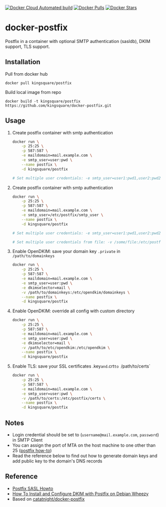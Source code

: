 [![Docker Cloud Automated build](https://img.shields.io/docker/cloud/automated/kingsquare/postfix?style=flat-square)](https://hub.docker.com/r/kingsquare/postfix/builds)
[![Docker Pulls](https://img.shields.io/docker/pulls/kingsquare/postfix?style=flat-square)](https://hub.docker.com/r/kingsquare/postfix)
[![Docker Stars](https://img.shields.io/docker/stars/kingsquare/postfix?style=flat-square)](https://hub.docker.com/r/kingsquare/postfix)

# docker-postfix

Postfix in a container with optional SMTP authentication (sasldb), DKIM support, TLS support.

## Installation

Pull from docker hub

    docker pull kingsquare/postfix

Build local image from repo

    docker build -t kingsquare/postfix https://github.com/kingsquare/docker-postfix.git

## Usage

1. Create postfix container with smtp authentication

	```bash
	docker run \
	    -p 25:25 \
        -p 587:587 \
        -e maildomain=mail.example.com \
        -e smtp_user=user:pwd \
        --name postfix \
        -d kingsquare/postfix
 
	# Set multiple user credentials: -e smtp_user=user1:pwd1,user2:pwd2,...,userN:pwdN
	```

1. Create postfix container with smtp authentication

	```bash
	docker run \
	    -p 25:25 \
        -p 587:587 \
        -e maildomain=mail.example.com \
        -e smtp_user=/etc/postfix/smtp_user \
        --name postfix \
        -d kingsquare/postfix
 
	# Set multiple user credentials: -e smtp_user=user1:pwd1,user2:pwd2,...,userN:pwdN
 
	# Set multiple user credentials from file: -v /some/file:/etc/postfix/smtp_users
 
1. Enable OpenDKIM: save your domain key `.private` in `/path/to/domainkeys`

	```bash
	docker run \
	    -p 25:25 \
        -p 587:587 \
        -e maildomain=mail.example.com \
        -e smtp_user=user:pwd \
        -e dkimselector=mail \
        -v /path/to/domainkeys:/etc/opendkim/domainkeys \
        --name postfix \
        -d kingsquare/postfix
	```

1. Enable OpenDKIM: override all config with custom directory

	```bash
	docker run \
	    -p 25:25 \
	    -p 587:587 \
        -e maildomain=mail.example.com \
        -e smtp_user=user:pwd \
        -e dkimselector=mail \
        -v /path/to/etc/opendkim:/etc/opendkim \
        --name postfix \
        -d kingsquare/postfix
	```

1. Enable TLS: save your SSL certificates .key` and `.crt` to  `/path/to/certs`
    
    ```bash
    docker run \
	    -p 25:25 \
        -p 587:587 \
        -e maildomain=mail.example.com \
        -e smtp_user=user:pwd \
        -v /path/to/certs:/etc/postfix/certs \
        --name postfix \
        -d kingsquare/postfix
    ```

## Notes

+ Login credential should be set to (`username@mail.example.com`, `password`) in SMTP Client
+ You can assign the port of MTA on the host machine to one other than 25 ([postfix how-to](http://www.postfix.org/MULTI_INSTANCE_README.html))
+ Read the reference below to find out how to generate domain keys and add public key to the domain's DNS records

## Reference
+ [Postfix SASL Howto](http://www.postfix.org/SASL_README.html)
+ [How To Install and Configure DKIM with Postfix on Debian Wheezy](https://www.digitalocean.com/community/articles/how-to-install-and-configure-dkim-with-postfix-on-debian-wheezy)
+ Based on [catatnight/docker-postfix](https://github.com/catatnight/docker-postfix)

